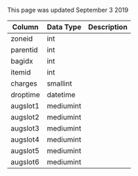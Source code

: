 This page was updated September 3 2019

| Column   | Data Type | Description |
| -------- | --------- | ----------- |
| zoneid   | int       |             |
| parentid | int       |             |
| bagidx   | int       |             |
| itemid   | int       |             |
| charges  | smallint  |             |
| droptime | datetime  |             |
| augslot1 | mediumint |             |
| augslot2 | mediumint |             |
| augslot3 | mediumint |             |
| augslot4 | mediumint |             |
| augslot5 | mediumint |             |
| augslot6 | mediumint |             |